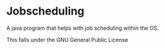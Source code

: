 # Jobscheduling
A java program that helps with job scheduling within the OS.

This falls under the GNU General Public License
